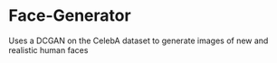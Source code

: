 # Face-Generator
Uses a DCGAN on the CelebA dataset to generate images of new and realistic human faces
